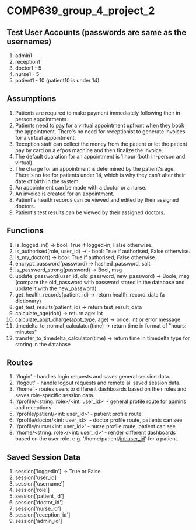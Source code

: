 # COMP639_group_4_project_2
## Test User Accounts (passwords are same as the usernames)
1. admin1
2. reception1
3. doctor1 - 5
4. nurse1 - 5
5. patient1 - 10 (patient10 is under 14)

## Assumptions
1. Patients are required to make payment immediately following their in-person appointments.
2. Patients need to pay for a virtual appointment upfront when they book the appointment. There's no need for receptionist to generate invoices for a virtual appointment.
3. Reception staff can collect the money from the patient or let the patient pay by card on a efpos machine and then finalize the invoice.
4. The default duaration for an appointment is 1 hour (both in-person and virtual).
5. The charge for an appointment is determined by the patient's age. There's no fee for patients under 14, which is why they can't alter their date of birth in the system.
6. An appointment can be made with a doctor or a nurse.
7. An invoice is created for an appointment.
8. Patient's health records can be viewed and edited by their assigned doctors.
9. Patient's test results can be viewed by their assigned doctors.

## Functions
1. is_logged_in() -> bool: True if logged-in, False otherwise.
2. is_authorised(role, user_id) -> - bool: True if authorised, False otherwise.
3. is_my_doctor() -> bool: True if authorised, False otherwise.
4. encrypt_password(password) -> hashed_password, salt
5. is_password_strong(password) -> Bool, msg
6. update_password(user_id, old_password, new_password) -> Boole, msg (compare the old_password with password stored in the database and update it with the new_password)
7. get_health_records(patient_id) -> return health_record_data (a dictionary)
8. get_test_results(patient_id) -> return test_result_data
9. calculate_age(dob) -> return age: int
10. calculate_appt_charge(appt_type, age) -> price: int or error message.
11. timedelta_to_normal_calculator(time) -> return time in format of "hours: minutes"
12. transfer_to_timedelta_calculator(time) -> return time in timedelta type for storing in the database

## Routes
1. '/login' - handles login requests and saves general session data.
2. '/logout' - handle logout requests and remote all saved session data.
3. '/home' - routes users to different dashboards based on their roles and saves role-specific session data.
4. '/profile/<string: role>/<int: user_id>' - general profile route for admins and receptions.
5. '/profile/patient/<int: user_id>' - patient profile route
6. '/profile/doctor/<int: user_id>' - doctor profile route, patients can see
7. '/profile/nurse/<int: user_id>' - nurse profile route, patient can see
8. '/home/<string: role>/<int: user_id>' - render different dashboards based on the user role. e.g. '/home/patient/<int:user_id>' for a patient.

## Saved Session Data
1. session['loggedin'] -> True or False
2. session['user_id]
3. session['username']
4. session['role']
5. session['patient_id']
6. session['doctor_id']
7. session['nurse_id']
8. session['reception_id']
9. session['admin_id']

